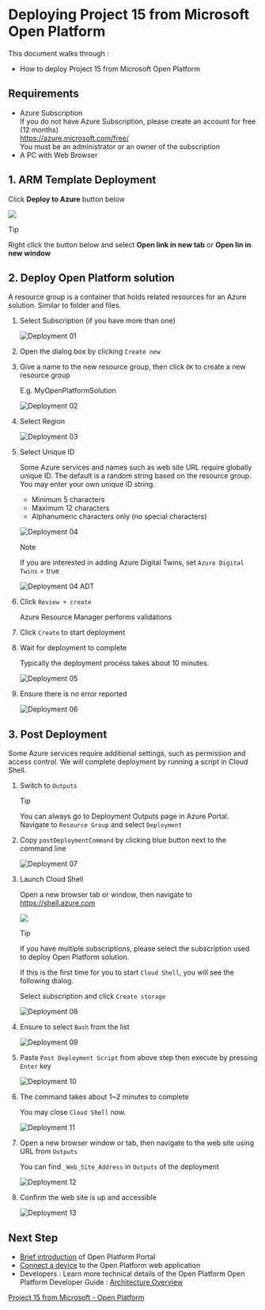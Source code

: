 # Deploying Project 15 from Microsoft Open Platform

This document walks through :

- How to deploy Project 15 from Microsoft Open Platform

## Requirements

- Azure Subscription  
    If you do not have Azure Subscription, please create an account for free (12 months)  
    <https://azure.microsoft.com/free/>  
    You must be an administrator or an owner of the subscription  
- A PC with Web Browser

## 1. ARM Template Deployment

Click **Deploy to Azure** button below  

<a href="https://portal.azure.com/#create/Microsoft.Template/uri/https%3A%2F%2Fraw.githubusercontent.com%2Fmicrosoft%2Fproject15%2Fmaster%2FDeploy%2Fazuredeploy.json" target="_blank"><img src="deploy-to-azure.svg"/></a>

> [!TIP]  
> Right click the button below and select **Open link in new tab** or **Open lin in new window**

## 2. Deploy Open Platform solution

A resource group is a container that holds related resources for an Azure solution. Similar to folder and files.

1. Select Subscription (if you have more than one)  

    ![Deployment 01](media/Deployment-01.png)

1. Open the dialog box by clicking `Create new`

1. Give a name to the new resource group, then click `OK` to create a new resource group

    E.g. MyOpenPlatformSolution

    ![Deployment 02](media/Deployment-02.png)

1. Select Region

    ![Deployment 03](media/Deployment-03.png)

1. Select Unique ID  

    Some Azure services and names such as web site URL require globally unique ID.  The default is a random string based on the resource group.  You may enter your own unique ID string.

    - Minimum 5 characters
    - Maximum 12 characters
    - Alphanumeric characters only (no special characters)

    ![Deployment 04](media/Deployment-04.png)

    > [!NOTE]  
    > If you are interested in adding Azure Digital Twins, set `Azure Digital Twins` = true  
    >  
    > ![Deployment 04 ADT](media/Deployment-04-ADT.png)

1. Click `Review + create`  

    Azure Resource Manager performs validations

1. Click `Create` to start deployment
1. Wait for deployment to complete  

    Typically the deployment process takes about 10 minutes.

    ![Deployment 05](media/Deployment-05.png)

1. Ensure there is no error reported

    ![Deployment 06](media/Deployment-06.png)

## 3. Post Deployment

Some Azure services require additional settings, such as permission and access control. We will complete deployment by running a script in Cloud Shell.

1. Switch to `Outputs`  

    > [!TIP]  
    > You can always go to Deployment Outputs page in Azure Portal.  
    > Navigate to `Resource Group` and select `Deployment`

1. Copy `postDeploymentCommand` by clicking blue button next to the command line

    ![Deployment 07](media/Deployment-07.png)

1. Launch Cloud Shell  

    Open a new browser tab or window, then navigate to <https://shell.azure.com>

    <a href="https://shell.azure.com" target="_blank"><img src="./media/launchcloudshell.png"/></a>

    > [!TIP]  
    > If you have multiple subscriptions, please select the subscription used to deploy Open Platform solution.
    >  
    > If this is the first time for you to start `Cloud Shell`, you will see the following dialog.  
    >  
    > Select subscription and click `Create storage`  
    >
    > ![Deployment 08](media/Deployment-08.png)

1. Ensure to select `Bash` from the list  

    ![Deployment 09](media/Deployment-09.png)

1. Paste `Post Deployment Script` from above step then execute by pressing `Enter` key

    ![Deployment 10](media/Deployment-10.png)

1. The command takes about 1~2 minutes to complete  

    You may close `Cloud Shell` now.

    ![Deployment 11](media/Deployment-11.png)

1. Open a new browser window or tab, then navigate to the web site using URL from `Outputs`  

    You can find `_Web_Site_Address` in `Outputs` of the deployment

    ![Deployment 12](media/Deployment-12.png)

1. Confirm the web site is up and accessible

    ![Deployment 13](media/Deployment-13.png)

## Next Step

- [Brief introduction](OpenPlatformPortal.md) of Open Platform Portal
- [Connect a device](ConnectingDevice.md) to the Open Platform web application
- Developers : Learn more technical details of the Open Platform Open Platform Developer Guide : [Architecture Overview](../Developer-Guide/Architecture-Overview.md)

[Project 15 from Microsoft - Open Platform](../README.md)
